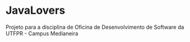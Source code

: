 # JavaLovers
Projeto para a disciplina de Oficina de Desenvolvimento de Software da UTFPR - Campus Medianeira
